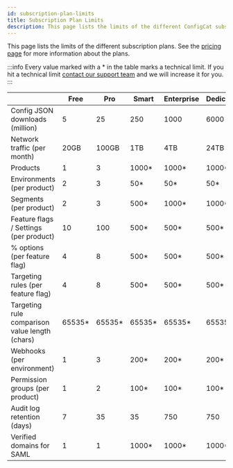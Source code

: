 ```yaml
---
id: subscription-plan-limits
title: Subscription Plan Limits
description: This page lists the limits of the different ConfigCat subscription plans.
---
```


This page lists the limits of the different subscription plans. See the [pricing page](https://configcat.com/pricing) for more information about the plans.

:::info 
Every value marked with a \* in the table marks a technical limit. If you hit a technical limit [contact our support team](https://configcat.com/support/) and we will increase it for you.
:::

|                                                | Free    | Pro     | Smart   | Enterprise | Dedicated | Student | Teacher |
| ---------------------------------------------- | ------- | ------- | ------- | ---------- | --------- | ------- | ------- |
| Config JSON downloads (million)                | 5       | 25      | 250     | 1000       | 6000      | 25      | 5       |
| Network traffic (per month)                    | 20GB    | 100GB   | 1TB     | 4TB        | 24TB      | 100GB   | 100GB   |
| Products                                       | 1       | 3       | 1000\*  | 1000\*     | 1000\*    | 3       | 1000    |
| Environments (per product)                     | 2       | 3       | 50\*    | 50\*       | 50\*      | 3       | 2       |
| Segments (per product)                         | 2       | 3       | 500\*   | 1000\*     | 1000\*    | 3       | 3       |
| Feature flags / Settings (per product)         | 10      | 100     | 500\*   | 500\*      | 500\*     | 1000    | 10      |
| % options (per feature flag)                   | 4       | 8       | 500\*   | 500\*      | 500\*     | 8       | 4       |
| Targeting rules (per feature flag)             | 4       | 8       | 500\*   | 500\*      | 500\*     | 8       | 4       |
| Targeting rule comparison value length (chars) | 65535\* | 65535\* | 65535\* | 65535\*    | 65535\*   | 65535\* | 65535\* |
| Webhooks (per environment)                     | 1       | 3       | 200\*   | 200\*      | 200\*     | 3       | 1       |
| Permission groups (per product)                | 1       | 2       | 100\*   | 100\*      | 100\*     | 2       | 3       |
| Audit log retention (days)                     | 7       | 35      | 35      | 750        | 750       | 35      | 7       |
| Verified domains for SAML                      | 1       | 1       | 1000\*  | 1000\*     | 1000\*    | 1       | 1       |
